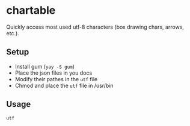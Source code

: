 # chartable

Quickly access most used utf-8 characters (box drawing chars, arrows, etc.).

## Setup

- Install gum (`yay -S gum`)
- Place the json files in you docs
- Modify their pathes in the `utf` file
- Chmod and place the `utf` file in /usr/bin

## Usage

```bash
utf
```
